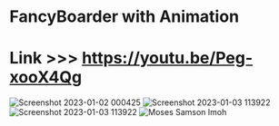 # FancyBoarder with Animation 
# Link >>>  https://youtu.be/Peg-xooX4Qg
![Screenshot 2023-01-02 000425](https://user-images.githubusercontent.com/91014957/210347904-1d9d4f83-553f-4f77-bcca-a8a816cf15ba.png)
![Screenshot 2023-01-03 113922](https://user-images.githubusercontent.com/91014957/210347943-659b2247-c92f-4edd-b427-753bc0eb7b62.png)
![Screenshot 2023-01-03 113922](https://user-images.githubusercontent.com/91014957/210347961-1b265ef9-b247-47e0-a626-2dafbae48436.png) ![Moses Samson Imoh](https://user-images.githubusercontent.com/91014957/210347962-312ef9d6-6453-4928-99cc-cab4f457303c.png)

